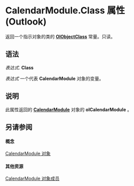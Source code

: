 
# CalendarModule.Class 属性 (Outlook)

返回一个指示对象的类的  **[OlObjectClass](33d724b3-df3c-2a7f-a80f-93b66d96f588.md)** 常量。只读。


## 语法

 _表达式_. **Class**

 _表达式_ 一个代表 **CalendarModule** 对象的变量。


## 说明

此属性返回的 **[CalendarModule](9203024d-9cef-75e0-600f-f3899e24761a.md)** 对象的 **olCalendarModule** 。


## 另请参阅


#### 概念


[CalendarModule 对象](9203024d-9cef-75e0-600f-f3899e24761a.md)
#### 其他资源


[CalendarModule 对象成员](82731a1f-3ebe-1cb0-9e8b-d370a0b8f954.md)